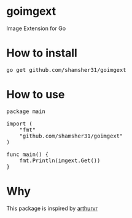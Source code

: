 # goimgext
Image Extension for Go

# How to install
<pre>
go get github.com/shamsher31/goimgext
</pre>

# How to use
<pre>
package main

import (
	"fmt"
	"github.com/shamsher31/goimgext"
)

func main() {
	fmt.Println(imgext.Get())
}
</pre>

# Why
This package is inspired by [arthurvr](https://github.com/arthurvr/image-extensions)
